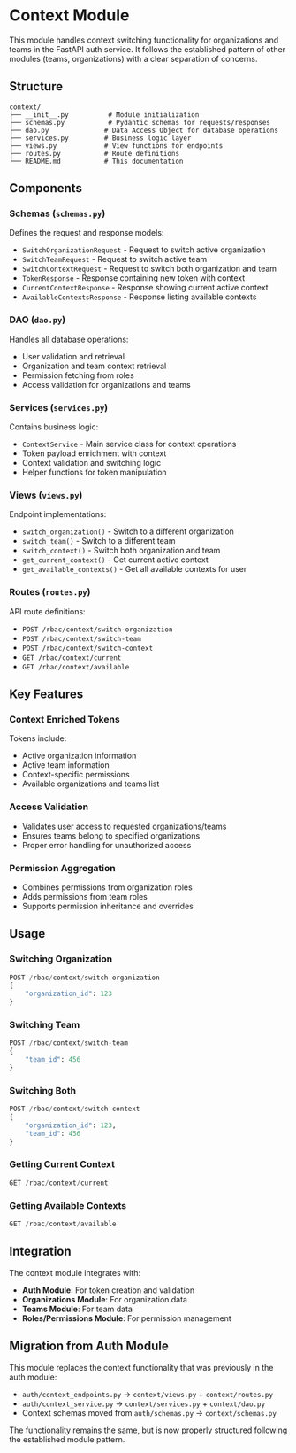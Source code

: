 # Context Module

This module handles context switching functionality for organizations and teams in the FastAPI auth service. It follows the established pattern of other modules (teams, organizations) with a clear separation of concerns.

## Structure

```
context/
├── __init__.py          # Module initialization
├── schemas.py           # Pydantic schemas for requests/responses
├── dao.py              # Data Access Object for database operations
├── services.py         # Business logic layer
├── views.py            # View functions for endpoints
├── routes.py           # Route definitions
└── README.md           # This documentation
```

## Components

### Schemas (`schemas.py`)
Defines the request and response models:
- `SwitchOrganizationRequest` - Request to switch active organization
- `SwitchTeamRequest` - Request to switch active team  
- `SwitchContextRequest` - Request to switch both organization and team
- `TokenResponse` - Response containing new token with context
- `CurrentContextResponse` - Response showing current active context
- `AvailableContextsResponse` - Response listing available contexts

### DAO (`dao.py`)
Handles all database operations:
- User validation and retrieval
- Organization and team context retrieval
- Permission fetching from roles
- Access validation for organizations and teams

### Services (`services.py`)
Contains business logic:
- `ContextService` - Main service class for context operations
- Token payload enrichment with context
- Context validation and switching logic
- Helper functions for token manipulation

### Views (`views.py`)
Endpoint implementations:
- `switch_organization()` - Switch to a different organization
- `switch_team()` - Switch to a different team
- `switch_context()` - Switch both organization and team
- `get_current_context()` - Get current active context
- `get_available_contexts()` - Get all available contexts for user

### Routes (`routes.py`)
API route definitions:
- `POST /rbac/context/switch-organization`
- `POST /rbac/context/switch-team`
- `POST /rbac/context/switch-context`
- `GET /rbac/context/current`
- `GET /rbac/context/available`

## Key Features

### Context Enriched Tokens
Tokens include:
- Active organization information
- Active team information
- Context-specific permissions
- Available organizations and teams list

### Access Validation
- Validates user access to requested organizations/teams
- Ensures teams belong to specified organizations
- Proper error handling for unauthorized access

### Permission Aggregation
- Combines permissions from organization roles
- Adds permissions from team roles
- Supports permission inheritance and overrides

## Usage

### Switching Organization
```python
POST /rbac/context/switch-organization
{
    "organization_id": 123
}
```

### Switching Team
```python
POST /rbac/context/switch-team
{
    "team_id": 456
}
```

### Switching Both
```python
POST /rbac/context/switch-context
{
    "organization_id": 123,
    "team_id": 456
}
```

### Getting Current Context
```python
GET /rbac/context/current
```

### Getting Available Contexts
```python
GET /rbac/context/available
```

## Integration

The context module integrates with:
- **Auth Module**: For token creation and validation
- **Organizations Module**: For organization data
- **Teams Module**: For team data
- **Roles/Permissions Module**: For permission management

## Migration from Auth Module

This module replaces the context functionality that was previously in the auth module:
- `auth/context_endpoints.py` → `context/views.py` + `context/routes.py`
- `auth/context_service.py` → `context/services.py` + `context/dao.py`
- Context schemas moved from `auth/schemas.py` → `context/schemas.py`

The functionality remains the same, but is now properly structured following the established module pattern. 
